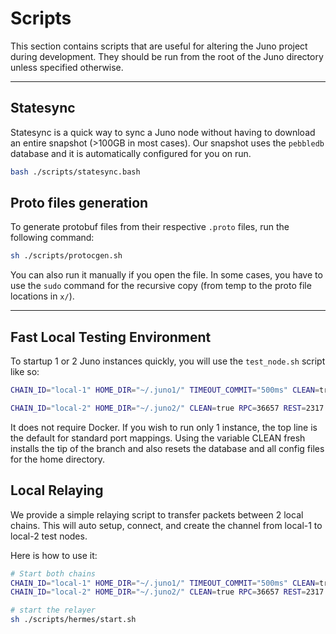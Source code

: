 # Scripts

This section contains scripts that are useful for altering the Juno project during development. They should be run from the root of the Juno directory unless specified otherwise.

---

## Statesync

Statesync is a quick way to sync a Juno node without having to download an entire snapshot (>100GB in most cases). Our snapshot uses the `pebbledb` database and it is automatically configured for you on run.

```bash
bash ./scripts/statesync.bash
```

## Proto files generation

To generate protobuf files from their respective `.proto` files, run the following command:

```bash
sh ./scripts/protocgen.sh
```

You can also run it manually if you open the file. In some cases, you have to use the `sudo` command for the recursive copy (from temp to the proto file locations in `x/`).

---

## Fast Local Testing Environment

To startup 1 or 2 Juno instances quickly, you will use the `test_node.sh` script like so:

```bash
CHAIN_ID="local-1" HOME_DIR="~/.juno1/" TIMEOUT_COMMIT="500ms" CLEAN=true sh scripts/test_node.sh

CHAIN_ID="local-2" HOME_DIR="~/.juno2/" CLEAN=true RPC=36657 REST=2317 PROFF=6061 P2P=36656 GRPC=8090 GRPC_WEB=8091 ROSETTA=8081 TIMEOUT_COMMIT="500ms" sh scripts/test_node.sh
```

It does not require Docker. If you wish to run only 1 instance, the top line is the default for standard port mappings. Using the variable CLEAN fresh installs the tip of the branch and also resets the database and all config files for the home directory.

## Local Relaying

We provide a simple relaying script to transfer packets between 2 local chains. This will auto setup, connect, and create the channel from local-1 to local-2 test nodes.

Here is how to use it:

```bash
# Start both chains
CHAIN_ID="local-1" HOME_DIR="~/.juno1/" TIMEOUT_COMMIT="500ms" CLEAN=true sh scripts/test_node.sh
CHAIN_ID="local-2" HOME_DIR="~/.juno2/" CLEAN=true RPC=36657 REST=2317 PROFF=6061 P2P=36656 GRPC=8090 GRPC_WEB=8091 ROSETTA=8081 TIMEOUT_COMMIT="500ms" sh scripts/test_node.sh

# start the relayer
sh ./scripts/hermes/start.sh

```
